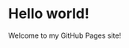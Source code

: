 <!DOCTYPE html>
<html>
  <head>
    <link href="style.css" rel="stylesheet">
  </head>
  <body>
    <h1>Hello world!</h1>
    <p>Welcome to my GitHub Pages site!</p>
  </body>
</html>
